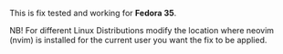 This is fix tested and working for **Fedora 35**.

NB! For different Linux Distributions modify the location where neovim (nvim) is installed for the current user you want the fix to be applied.
